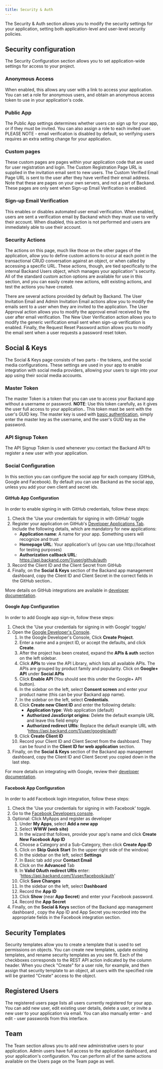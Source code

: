 ```yaml
---
title: Security & Auth
---
```

The Security & Auth section allows you to modify the security settings for your application, setting both application-level and user-level security policies.

## Security configuration

The Security Configuration section allows you to set application-wide settings for access to your project.

### Anonymous Access

When enabled, this allows any user with a link to access your application. You can set a role for anonymous users, and obtain an anonymous access token to use in your application's code.

### Public App

The Public App settings determines whether users can sign up for your app, or if they must be invited. You can also assign a role to each invited user. PLEASE NOTE - email verification is disabled by default, so verifying users requires an extra setting change for your application.

### Custom pages

These custom pages are pages within your application code that are used for user registration and login. The Custom Registration Page URL is supplied in the invitation email sent to new users. The Custom Verified Email Page URL is sent to the user after they have verified their email address. Note that these are pages on your own servers, and not a part of Backand. These pages are only sent when Sign-up Email Verification is enabled.

### Sign-up Email Verification

This enables or disables automated user email verification. When enabled, users are sent a verification email by Backand which they must use to verify their account. When disabled, this action is not performed and users are immediately able to use their account.

### Security Actions

The actions on this page, much like those on the other pages of the application, allow you to define custom actions to occur at each point in the transactional CRUD conversation against an object, or when called by accessing a specific URL. These actions, though, are tied specifically to the internal Backand Users object, which manages your application''s security. All of the standard custom action options are available for use in this section, and you can easily create new actions, edit existing actions, and test the actions you have created.

There are several actions provided by default by Backand. The User Invitation Email and Admin Invitation Email actions allow you to modify the emails sent to a user when they are invited to the application. The User Approval action allows you to modify the approval email received by the user after email verification. The New User Verification action allows you to modify the generic verification email sent when sign-up verification is enabled. Finally, the Request Reset Password action allows you to modify the email sent when a user requests a password reset token.

## Social & Keys

The Social & Keys page consists of two parts - the tokens, and the social media configurations. These settings are used in your app to enable integration with social media providers, allowing your users to sign into your app using their social media accounts.

### Master Token

The master Token is a token that you can use to access your Backand app without a username or password. **NOTE**: Use this token carefully, as it gives the user full access to your application.. This token mast be sent with the user's GUID key. The master key is used with [basic authentication](https://en.wikipedia.org/wiki/Basic_access_authentication), simply enter the master key as the username, and the user's GUID key as the password.

### API Signup Token

The API Signup Token is used whenever you contact the Backand API to register a new user with your application.

### Social Configuration

In this section you can configure the social app for each company (GitHub, Google and Facebook). By default you can use Backand as the social app, unless you add your own client and secret ids.

#### GitHub App Configuration

In order to enable signing in with GitHub credentials, follow these steps:

1. Check the 'Use your credentials for signing in with GitHub' toggle
1. Register your application on GitHub's <a href="https://github.com/settings/applications/new" target="_blank">Developer Applications Tab</a>. Include the following details, which are mandatory for new applications:
    * **Application name**: A name for your app. Something users will recognize and trust
    * **Homepage URL**: Your application's url (you can use http://localhost for testing purposes)
    * **Authorization callback URL**: https://api.backand.com/1/user/github/auth
1. Record the Client ID and the Client Secret from GitHub
1. Finally, on the **Social & Keys** section of the Backand app management dashboard, copy the Client ID and Client Secret in the correct fields in the GitHub section..

More details on GitHub integrations are available in <a href="https://developer.github.com/v3/oauth/#redirect-urls/" target="_blank">developer documentation</a>.


#### Google App Configuration

In order to add Google app sign-in, follow these steps:

1. Check the 'Use your credentials for signing in with Google' toggle/
1. Open the <a href="https://console.developers.google.com/project" target="_blank">Google Developer's Console</a>. 
    1. In the Google Developer's Console, Click **Create Project**.
    1. Enter a name and a project ID, or accept the defaults, and click **Create**. 
    1. After the project has been created, expand the **APIs & auth** section on the left sidebar.
    1. Click **APIs** to view the API Library, which lists all available APIs. The APIs are grouped by product family and popularity. Click on **Google+ API** under **Social APIs**
    1. Click **Enable API** (You should see this under the Google+ API button).
    1. In the sidebar on the left, select **Consent screen** and enter your product name (this can be your Backand app name).
    1. In the sidebar on the left, select **Credentials**.
    1. Click **Create new Client ID** and enter the following details:
        * **Application type**: Web application (default)
        * **Authorized JavaScript origins**: Delete the default example URL and leave this field empty
        * **Authorized redirect URIs**: Replace the default example URL with 'https://api.backand.com/1/user/google/auth'
    1. Click **Create Client ID**
    1. Record your Client ID and Client Secret from the dashboard. They can be found in the **Client ID for web application** section.
1. Finally, on the **Social & Keys** section of the Backand app management dashboard, copy the Client ID and Client Secret you copied down in the last step.

For more details on integrating with Google, review their <a href="https://developers.google.com/console/help/new/" target="_blank">developer documentation</a>.

#### Facebook App Configuration

In order to add Facebook login integration, follow these steps:

1. Check the 'Use your credentials for signing in with Facebook' toggle.
1. Go to the <a href="https://developers.facebook.com/" target="_blank">Facebook Developers console</a>.
1. Optional: Click MyApps and register as developer
    1. Under **My Apps**, select **Add a new app**
    1. Select **WWW (web site)**
    1. In the wizard that follows, provide your app's name and click **Create New Facebook App ID**
    1. Choose a Category and a Sub-Category, then click **Create App ID**
    1. Click on **Skip Quick Start** (In the upper right side of the window)
    1. In the sidebar on the left, select **Settings**
    1. In Basic tab add your **Contact Email**
    1. Click on the **Advanced** Tab
    1. In **Valid OAuth redirect URIs** enter: 'https://api.backand.com/1/user/facebook/auth'
    1. Click **Save Changes**
    1. In the sidebar on the left, select **Dashboard**    
    1. Record the **App ID**
    1. Click **Show** (near **App Secret**) and enter your Facebook password.
    1. Record the **App Secret**
1.  Finally, on the **Social & Keys** section of the Backand app management dashboard , copy the App ID and App Secret you recorded into the appropriate fields in the Facebook integration section.


## Security Templates

Security templates allow you to create a template that is used to set permissions on objects. You can create new templates, update existing templates, and rename security templates as you see fit. Each of the checkboxes corresponds to the REST API action indicated by the column header. When you check "Create" for a user role, for example, and then assign that security template to an object, all users with the specified role will be granted "Create" access to the object.

## Registered Users

The registered users page lists all users currently registered for your app. You can add new user, edit existing user details, delete a user, or invite a new user to your application via email. You can also manually enter - and edit - user passwords from this interface.

## Team

The Team section allows you to add new administrative users to your application. Admin users have full access to the application dashboard, and your application's configuration. You can perform all of the same actions available on the Users page on the Team page as well.

